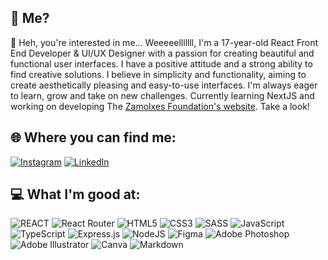 ## 🤔 Me?
💖 Heh, you're interested in me... Weeeeelllllll, I'm a 17-year-old React Front End Developer & UI/UX Designer with a passion for creating beautiful and functional user interfaces. I have a positive attitude and a strong ability to find creative solutions. I believe in simplicity and functionality, aiming to create aesthetically pleasing and easy-to-use interfaces. I'm always eager to learn, grow and take on new challenges. Currently learning NextJS and working on developing The [Zamolxes Foundation's website](https://zamolxes.ro). Take a look! 

## 🌐 Where you can find me:
[![Instagram](https://img.shields.io/badge/Instagram-%23E4405F.svg?logo=Instagram&logoColor=white)](https://instagram.com/gabiiiii_24) [![LinkedIn](https://img.shields.io/badge/LinkedIn-%230077B5.svg?logo=linkedin&logoColor=white)](https://linkedin.com/in/mares-gabriel)

## 💻 What I'm good at:
![REACT](https://img.shields.io/badge/react-%2320232a.svg?style=for-the-badge&logo=react&logoColor=%2361DAFB) ![React Router](https://img.shields.io/badge/React_Router-CA4245?style=for-the-badge&logo=react-router&logoColor=white) ![HTML5](https://img.shields.io/badge/html5-%23E34F26.svg?style=for-the-badge&logo=html5&logoColor=white) ![CSS3](https://img.shields.io/badge/css3-%231572B6.svg?style=for-the-badge&logo=css3&logoColor=white) ![SASS](https://img.shields.io/badge/SASS-hotpink.svg?style=for-the-badge&logo=SASS&logoColor=white) ![JavaScript](https://img.shields.io/badge/javascript-%23323330.svg?style=for-the-badge&logo=javascript&logoColor=%23F7DF1E) ![TypeScript](https://img.shields.io/badge/typescript-%23007ACC.svg?style=for-the-badge&logo=typescript&logoColor=white) ![Express.js](https://img.shields.io/badge/express.js-%23404d59.svg?style=for-the-badge&logo=express&logoColor=%2361DAFB) ![NodeJS](https://img.shields.io/badge/node.js-6DA55F?style=for-the-badge&logo=node.js&logoColor=white) ![Figma](https://img.shields.io/badge/figma-%23F24E1E.svg?style=for-the-badge&logo=figma&logoColor=white) ![Adobe Photoshop](https://img.shields.io/badge/adobephotoshop-%2331A8FF.svg?style=for-the-badge&logo=adobephotoshop&logoColor=white) ![Adobe Illustrator](https://img.shields.io/badge/adobeillustrator-%23FF9A00.svg?style=for-the-badge&logo=adobeillustrator&logoColor=white) ![Canva](https://img.shields.io/badge/Canva-%2300C4CC.svg?style=for-the-badge&logo=Canva&logoColor=white) ![Markdown](https://img.shields.io/badge/markdown-%23000000.svg?style=for-the-badge&logo=markdown&logoColor=white)  
